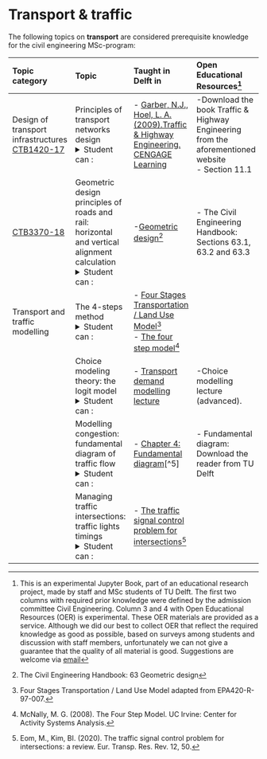 # Transport & traffic

The following topics on **transport** are considered prerequisite knowledge for the civil engineering MSc-program:

|Topic category|Topic   |Taught in Delft in  | Open Educational Resources[^1] |
|:------|:--------|:------------------|:---------------------------|
| Design of transport infrastructures [CTB1420-17](https://studiegids.tudelft.nl/a101_displayCourse.do?course_id=61902)      | Principles of transport networks design <details><summary>Student can :</summary>- Apply design guidelines and design methodologies for designing the geometric alignment of roads and railways<br>- Explain the relationship between road design and road user behaviour.<br>- Interpret and analyse characteristics of railway infrastructure elements.<br>- Design railways and tram lines.<br>- Display roads and railways design using AutoCAD and Civil3D.<br>- Evaluate the implications of different design alternatives on road user behaviour, traffic safety and traffic operation.<br>- Think critically and make design decisions.</details>    |- [Garber, N.J., Hoel, L. A. (2009).Traffic & Highway Engineering. CENGAGE Learning](https://easyengineering.net/trafc-and-highway-engineering-book-pdf/)   | -Download the book Traffic & Highway Engineering from the aforementioned website <br>- Section 11.1
|[CTB3370-18](https://studiegids.tudelft.nl/a101_displayCourse.do?course_id=62037)                      | Geometric design principles of roads and rail: horizontal and vertical alignment calculation <details><summary>Student can :</summary>- Apply design guidelines and design methodologies for designing the geometric alignment of roads and railways<br>- Explain the relationship between road design and road user behaviour.<br>- Interpret and analyse characteristics of railway infrastructure elements.<br>- Think critically and make design decisions.</details>                                                                                                            |-[Geometric design](http://freeit.free.fr/The%20Civil%20Engineering%20Handbook%2C2003/0958%20ch63.pdf)[^2]                                 |- The Civil Engineering Handbook: Sections 63.1, 63.2 and 63.3
| Transport and traffic modelling                   | The 4-steps method <details><summary>Student can :</summary>- Design railways and tram lines.<br>- Display roads and railways design using AutoCAD and Civil3D.<br>- Evaluate the implications of different design alternatives on road user behaviour, traffic safety and traffic operation.<br>- Think critically and make design decisions.</details>                                                                                                            |- [Four Stages Transportation / Land Use Model](https://transportgeography.org/contents/methods/spatial-interactions-gravity-model/transportation-land-use-four-stages-model/)[^4] <br>- [The four step model](https://escholarship.org/uc/item/0r75311t)[^3]                                 | | Spatial interaction models: the gravity method and the lowry model <details><summary>Student can :</summary> <br>- Indicate how water differs from other (liquid) substances and how the liquid properties influence the flow, using dimensionless key figures</details>                                                                                                           |- [Pan, Q. (2023). Transportation land-use modelling and policy. UTA.](https://uta.pressbooks.pub/oertransportlanduse/chapter/chapter-6-land-use-and-transportation-modeling-ii-lowry-model/)                                 |-Transportation land-use modelling and policy: Chapter 6
|                   | Choice modeling theory: the logit model <details><summary>Student can :</summary> <br>- Indicate how water differs from other (liquid) substances and how the liquid properties influence the flow, using dimensionless key figures</details>                                                                                                            |- [Transport demand modelling lecture](https://www.merlot.org/merlot/viewMaterial.htm?id=773415471)                                 |-Choice modelling lecture (advanced).
|                   | Modelling congestion: fundamental diagram of traffic flow <details><summary>Student can :</summary> <br>- Indicate how water differs from other (liquid) substances and how the liquid properties influence the flow, using dimensionless key figures</details>                                                                                                            |- [Chapter 4: Fundamental diagram](https://ocw.tudelft.nl/course-readings/chapter-4-fundamental-diagrams/)[^5]                                 |- Fundamental diagram: Download the reader from TU Delft
|    | Managing traffic intersections: traffic lights timings <details><summary>Student can :</summary> <br>- Indicate how water differs from other (liquid) substances and how the liquid properties influence the flow, using dimensionless key figures</details>                                                                                                          |- [The traffic signal control problem for intersections](https://etrr.springeropen.com/articles/10.1186/s12544-020-00440-8)[^6]                                 |

[^1]: This is an experimental Jupyter Book, part of an educational research project, made by staff and MSc students of TU Delft. The first two columns with required prior knowledge were defined by the admission committee Civil Engineering. Column 3 and 4 with Open Educational Resources (OER) is experimental. These OER materials are provided as a service. Although we did our best to collect OER that reflect the required knowledge as good as possible, based on surveys among students and discussion with staff members, unfortunately we can not give a guarantee that the quality of all material is good. Suggestions are welcome via [email](mailto:h.r.schipper@tudelft.nl?subject=PRE-for-CEM-suggestions)
[^2]: The Civil Engineering Handbook: 63 Geometric design
[^3]: McNally, M. G. (2008). The Four Step Model. UC Irvine: Center for Activity Systems Analysis.
[^4]: Four Stages Transportation / Land Use Model adapted from EPA420-R-97-007.
[^6]: Eom, M., Kim, BI. (2020). The traffic signal control problem for intersections: a review. Eur. Transp. Res. Rev. 12, 50.